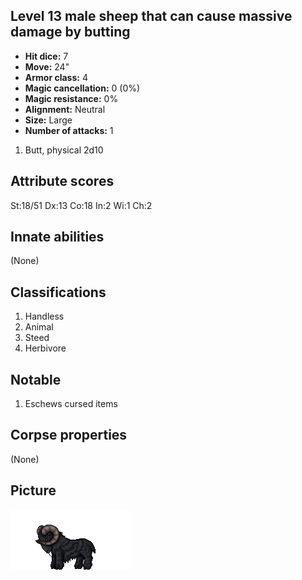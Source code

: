 ## Level 13 male sheep that can cause massive damage by butting
- **Hit dice:** 7
- **Move:** 24"
- **Armor class:** 4
- **Magic cancellation:** 0 (0%)
- **Magic resistance:** 0%
- **Alignment:** Neutral
- **Size:** Large
- **Number of attacks:** 1
1. Butt, physical 2d10
## Attribute scores
St:18/51 Dx:13 Co:18 In:2 Wi:1 Ch:2
## Innate abilities
(None)
## Classifications
1. Handless
2. Animal
3. Steed
4. Herbivore
## Notable
1. Eschews cursed items
## Corpse properties
(None)
## Picture
![Warram](https://github.com/hyvanmielenpelit/GnollHackTileSet/blob/main/Monsters/warram/warram.png)

